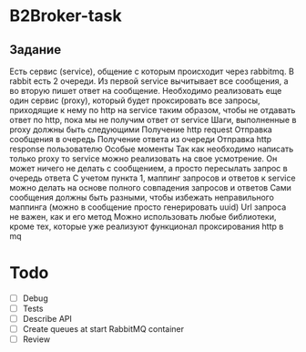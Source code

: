 # B2Broker-task

## Задание

Есть сервис (service), общение с которым происходит через rabbitmq. В rabbit есть 2 очереди.
Из первой service вычитывает все сообщения, а во вторую пишет ответ на сообщение.
Необходимо реализовать еще один сервис (proxy), который будет проксировать все запросы,
приходящие к нему по http на service таким образом, чтобы не отдавать ответ по http, пока
мы не получим ответ от service
Шаги, выполненные в proxy должны быть следующими
Получение http request
Отправка сообщения в очередь
Получение ответа из очереди
Отправка http response пользователю
Особые моменты
Так как необходимо написать только proxy то service можно реализовать на свое усмотрение.
Он может ничего не делать с сообщением, а просто пересылать запрос в очередь ответа
С учетом пункта 1, маппинг запросов и ответов к service можно делать на основе полного
совпадения запросов и ответов
Сами сообщения должны быть разными, чтобы избежать неправильного маппинга (можно в
сообщение просто генерировать uuid)
Url запроса не важен, как и его метод
Можно использовать любые библиотеки, кроме тех, которые уже реализуют функционал
проксирования http в mq


# Todo 

- [ ] Debug
- [ ] Tests
- [ ] Describe API
- [ ] Create queues at start RabbitMQ container 
- [ ] Review